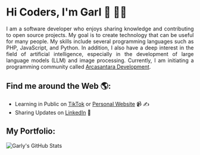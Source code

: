 # Hi Coders, I'm Garl 👋 👨‍💻

<p align="justify">I am a software developer who enjoys sharing knowledge and contributing to open source projects. My goal is to create technology that can be useful for many people. My skills include several programming languages ​​such as PHP, JavaScript, and Python. In addition, I also have a deep interest in the field of artificial intelligence, especially in the development of large language models (LLM) and image processing. Currently, I am initiating a programming community called <a href="https://www.arcasantara.dev/">Arcasantara Development</a>.</p>


## Find me around the Web 🌎:

- Learning in Public on <a href="https://www.tiktok.com/@knezgarl">TikTok</a> or <a href="https://www.knezgarl.com">Personal Website</a> 📹 ✍
- Sharing Updates on <a href="https://www.linkedin.com/in/knezgarl/">LinkedIn</a> 💼

## My Portfolio:

![Garly's GitHub Stats](https://github-readme-stats.vercel.app/api?username=knezgarl&show_icons=true&theme=tokyonight)
